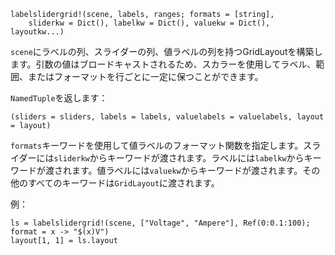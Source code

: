 ```
labelslidergrid!(scene, labels, ranges; formats = [string],
    sliderkw = Dict(), labelkw = Dict(), valuekw = Dict(), layoutkw...)
```

`scene`にラベルの列、スライダーの列、値ラベルの列を持つGridLayoutを構築します。引数の値はブロードキャストされるため、スカラーを使用してラベル、範囲、またはフォーマットを行ごとに一定に保つことができます。

`NamedTuple`を返します：

`(sliders = sliders, labels = labels, valuelabels = valuelabels, layout = layout)`

`formats`キーワードを使用して値ラベルのフォーマット関数を指定します。スライダーには`sliderkw`からキーワードが渡されます。ラベルには`labelkw`からキーワードが渡されます。値ラベルには`valuekw`からキーワードが渡されます。その他のすべてのキーワードは`GridLayout`に渡されます。

例：

```
ls = labelslidergrid!(scene, ["Voltage", "Ampere"], Ref(0:0.1:100); format = x -> "$(x)V")
layout[1, 1] = ls.layout
```

